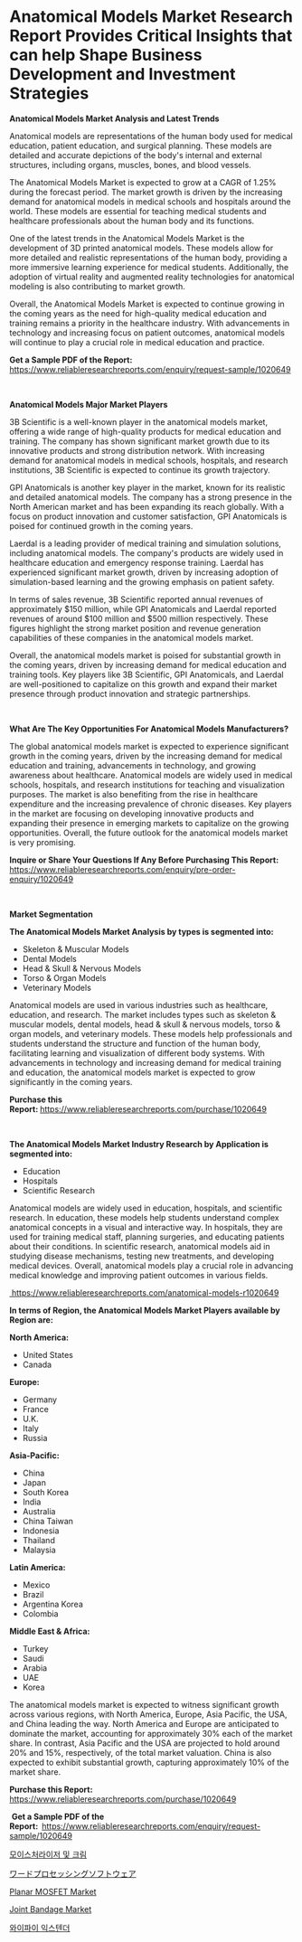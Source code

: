 <p><h1>Anatomical Models Market Research Report Provides Critical Insights that can help Shape Business Development and Investment Strategies</h1></p><p><strong>Anatomical Models Market Analysis and Latest Trends</strong></p>
<p><p>Anatomical models are representations of the human body used for medical education, patient education, and surgical planning. These models are detailed and accurate depictions of the body's internal and external structures, including organs, muscles, bones, and blood vessels.</p><p>The Anatomical Models Market is expected to grow at a CAGR of 1.25% during the forecast period. The market growth is driven by the increasing demand for anatomical models in medical schools and hospitals around the world. These models are essential for teaching medical students and healthcare professionals about the human body and its functions.</p><p>One of the latest trends in the Anatomical Models Market is the development of 3D printed anatomical models. These models allow for more detailed and realistic representations of the human body, providing a more immersive learning experience for medical students. Additionally, the adoption of virtual reality and augmented reality technologies for anatomical modeling is also contributing to market growth.</p><p>Overall, the Anatomical Models Market is expected to continue growing in the coming years as the need for high-quality medical education and training remains a priority in the healthcare industry. With advancements in technology and increasing focus on patient outcomes, anatomical models will continue to play a crucial role in medical education and practice.</p></p>
<p><strong>Get a Sample PDF of the Report:&nbsp;</strong> <a href="https://www.reliableresearchreports.com/enquiry/request-sample/1020649">https://www.reliableresearchreports.com/enquiry/request-sample/1020649</a></p>
<p>&nbsp;</p>
<p><strong>Anatomical Models Major Market Players</strong></p>
<p><p>3B Scientific is a well-known player in the anatomical models market, offering a wide range of high-quality products for medical education and training. The company has shown significant market growth due to its innovative products and strong distribution network. With increasing demand for anatomical models in medical schools, hospitals, and research institutions, 3B Scientific is expected to continue its growth trajectory.</p><p>GPI Anatomicals is another key player in the market, known for its realistic and detailed anatomical models. The company has a strong presence in the North American market and has been expanding its reach globally. With a focus on product innovation and customer satisfaction, GPI Anatomicals is poised for continued growth in the coming years.</p><p>Laerdal is a leading provider of medical training and simulation solutions, including anatomical models. The company's products are widely used in healthcare education and emergency response training. Laerdal has experienced significant market growth, driven by increasing adoption of simulation-based learning and the growing emphasis on patient safety.</p><p>In terms of sales revenue, 3B Scientific reported annual revenues of approximately $150 million, while GPI Anatomicals and Laerdal reported revenues of around $100 million and $500 million respectively. These figures highlight the strong market position and revenue generation capabilities of these companies in the anatomical models market.</p><p>Overall, the anatomical models market is poised for substantial growth in the coming years, driven by increasing demand for medical education and training tools. Key players like 3B Scientific, GPI Anatomicals, and Laerdal are well-positioned to capitalize on this growth and expand their market presence through product innovation and strategic partnerships.</p></p>
<p>&nbsp;</p>
<p><strong>What Are The Key Opportunities For Anatomical Models Manufacturers?</strong></p>
<p><p>The global anatomical models market is expected to experience significant growth in the coming years, driven by the increasing demand for medical education and training, advancements in technology, and growing awareness about healthcare. Anatomical models are widely used in medical schools, hospitals, and research institutions for teaching and visualization purposes. The market is also benefiting from the rise in healthcare expenditure and the increasing prevalence of chronic diseases. Key players in the market are focusing on developing innovative products and expanding their presence in emerging markets to capitalize on the growing opportunities. Overall, the future outlook for the anatomical models market is very promising.</p></p>
<p><strong>Inquire or Share Your Questions If Any Before Purchasing This Report:</strong> <a href="https://www.reliableresearchreports.com/enquiry/pre-order-enquiry/1020649">https://www.reliableresearchreports.com/enquiry/pre-order-enquiry/1020649</a></p>
<p>&nbsp;</p>
<p><strong>Market Segmentation</strong></p>
<p><strong>The Anatomical Models Market Analysis by types is segmented into:</strong></p>
<p><ul><li>Skeleton & Muscular Models</li><li>Dental Models</li><li>Head & Skull & Nervous Models</li><li>Torso & Organ Models</li><li>Veterinary Models</li></ul></p>
<p><p>Anatomical models are used in various industries such as healthcare, education, and research. The market includes types such as skeleton & muscular models, dental models, head & skull & nervous models, torso & organ models, and veterinary models. These models help professionals and students understand the structure and function of the human body, facilitating learning and visualization of different body systems. With advancements in technology and increasing demand for medical training and education, the anatomical models market is expected to grow significantly in the coming years.</p></p>
<p><strong>Purchase this Report:&nbsp;</strong><a href="https://www.reliableresearchreports.com/purchase/1020649">https://www.reliableresearchreports.com/purchase/1020649</a></p>
<p>&nbsp;</p>
<p><strong>The Anatomical Models Market Industry Research by Application is segmented into:</strong></p>
<p><ul><li>Education</li><li>Hospitals</li><li>Scientific Research</li></ul></p>
<p><p>Anatomical models are widely used in education, hospitals, and scientific research. In education, these models help students understand complex anatomical concepts in a visual and interactive way. In hospitals, they are used for training medical staff, planning surgeries, and educating patients about their conditions. In scientific research, anatomical models aid in studying disease mechanisms, testing new treatments, and developing medical devices. Overall, anatomical models play a crucial role in advancing medical knowledge and improving patient outcomes in various fields.</p></p>
<p><a href="https://www.reliableresearchreports.com/anatomical-models-r1020649">&nbsp;https://www.reliableresearchreports.com/anatomical-models-r1020649</a></p>
<p><strong>In terms of Region, the Anatomical Models Market Players available by Region are:</strong></p>
<p>
    <p> <strong> North America: </strong>
        <ul>
            <li>United States</li>
            <li>Canada</li>
        </ul>
        </p> 
    <p> <strong> Europe: </strong>
        <ul>
            <li>Germany</li>
            <li>France</li>
            <li>U.K.</li>
            <li>Italy</li>
            <li>Russia</li>
        </ul>
        </p> 
    <p> <strong> Asia-Pacific: </strong>
        <ul>
            <li>China</li>
            <li>Japan</li>
            <li>South Korea</li>
            <li>India</li>
            <li>Australia</li>
            <li>China Taiwan</li>
            <li>Indonesia</li>
            <li>Thailand</li>
            <li>Malaysia</li>
        </ul>
        </p> 
    <p> <strong> Latin America: </strong>
        <ul>
            <li>Mexico</li>
            <li>Brazil</li>
            <li>Argentina Korea</li>
            <li>Colombia</li>
        </ul>
        </p> 
    <p> <strong> Middle East & Africa: </strong>
        <ul>
            <li>Turkey</li>
            <li>Saudi</li>
            <li>Arabia</li>
            <li>UAE</li>
            <li>Korea</li>
        </ul>
    </p>
    </p>
<p><p>The anatomical models market is expected to witness significant growth across various regions, with North America, Europe, Asia Pacific, the USA, and China leading the way. North America and Europe are anticipated to dominate the market, accounting for approximately 30% each of the market share. In contrast, Asia Pacific and the USA are projected to hold around 20% and 15%, respectively, of the total market valuation. China is also expected to exhibit substantial growth, capturing approximately 10% of the market share.</p></p>
<p><strong>Purchase this Report: </strong><a href="https://www.reliableresearchreports.com/purchase/1020649">https://www.reliableresearchreports.com/purchase/1020649</a></p>
<p>&nbsp;<strong>Get a Sample PDF of the Report:&nbsp;&nbsp;</strong><a href="https://www.reliableresearchreports.com/enquiry/request-sample/1020649">https://www.reliableresearchreports.com/enquiry/request-sample/1020649</a></p>
<p><strong></strong></p>
<p><p><a href="https://github.com/hxzi07639916/Market-Research-Report-List-2/blob/main/684562143462.md">모이스처라이저 및 크림</a></p><p><a href="https://medium.com/@amberchain86/%E3%83%AF%E3%83%BC%E3%83%89%E3%83%97%E3%83%AD%E3%82%BB%E3%83%83%E3%82%B7%E3%83%B3%E3%82%B0%E3%82%BD%E3%83%95%E3%83%88%E3%82%A6%E3%82%A7%E3%82%A2%E5%B8%82%E5%A0%B4%E3%81%AE%E8%A6%8F%E6%A8%A1%E3%81%A8%E5%B8%82%E5%A0%B4%E5%8B%95%E5%90%91-%E5%AE%8C%E5%85%A8%E3%81%AA%E6%A5%AD%E7%95%8C%E6%A6%82%E8%A6%81-2024%E5%B9%B4%E3%81%8B%E3%82%892031%E5%B9%B4%E3%81%BE%E3%81%A7-772046748edf">ワードプロセッシングソフトウェア</a></p><p><a href="https://www.linkedin.com/pulse/planar-mosfet-market-competitive-analysis-trends-forecast-kpdqe?trackingId=fATx6w96e7vD182hSLR2GQ%3D%3D">Planar MOSFET Market</a></p><p><a href="https://www.linkedin.com/pulse/joint-bandage-market-size-outlook-forecast-2024-2031-burst-market-wn6he?trackingId=u19a1UP%2BQoAwCZ75vco6Vg%3D%3D">Joint Bandage Market</a></p><p><a href="https://medium.com/@douglasvasquez626/wi-fi-%ED%99%95%EC%9E%A5%EA%B8%B0-%EC%8B%9C%EC%9E%A5%EC%9D%80-%EC%8B%9C%EC%9E%A5-%EC%A0%90%EC%9C%A0%EC%9C%A8-%EC%8B%9C%EC%9E%A5-%ED%8A%B8%EB%A0%8C%EB%93%9C-%EB%B0%8F-%EC%8B%9C%EC%9E%A5-%EC%84%B1%EC%9E%A5%EC%97%90-%EB%8C%80%ED%95%9C-%EC%A0%95%EB%B3%B4%EB%A5%BC-%EC%A0%9C%EA%B3%B5%ED%95%A9%EB%8B%88%EB%8B%A4-7b3a01389c18">와이파이 익스텐더</a></p></p>